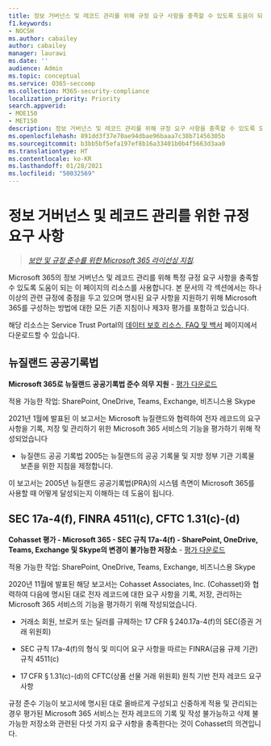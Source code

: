 ```yaml
---
title: 정보 거버넌스 및 레코드 관리를 위해 규정 요구 사항을 충족할 수 있도록 도움이 되는 리소스
f1.keywords:
- NOCSH
ms.author: cabailey
author: cabailey
manager: laurawi
ms.date: ''
audience: Admin
ms.topic: conceptual
ms.service: O365-seccomp
ms.collection: M365-security-compliance
localization_priority: Priority
search.appverid:
- MOE150
- MET150
description: 정보 거버넌스 및 레코드 관리를 위해 규정 요구 사항을 충족할 수 있도록 도움이 되는 리소스
ms.openlocfilehash: 891dd3f37e70ae94dbae96baaa7c38b71456305b
ms.sourcegitcommit: b3bb5bf5efa197ef8b16a33401b0b4f5663d3aa0
ms.translationtype: HT
ms.contentlocale: ko-KR
ms.lasthandoff: 01/28/2021
ms.locfileid: "50032569"
---
```

# <a name="regulatory-requirements-for-information-governance-and-records-management"></a>정보 거버넌스 및 레코드 관리를 위한 규정 요구 사항

>*[보안 및 규정 준수를 위한 Microsoft 365 라이선싱 지침](https://aka.ms/ComplianceSD).*

Microsoft 365의 정보 거버넌스 및 레코드 관리를 위해 특정 규정 요구 사항을 충족할 수 있도록 도움이 되는 이 페이지의 리소스를 사용합니다. 본 문서의 각 섹션에서는 하나 이상의 관련 규정에 중점을 두고 있으며 명시된 요구 사항을 지원하기 위해 Microsoft 365를 구성하는 방법에 대한 모든 기존 지침이나 제3자 평가를 포함하고 있습니다.

해당 리소스는 Service Trust Portal의 [데이터 보호 리소스, FAQ 및 백서](https://servicetrust.microsoft.com/ViewPage/TrustDocuments) 페이지에서 다운로드할 수 있습니다.

## <a name="new-zealand-public-records-act"></a>뉴질랜드 공공기록법

**Microsoft 365로 뉴질랜드 공공기록법 준수 의무 지원** - [평가 다운로드](https://aka.ms/NZPRA)

적용 가능한 작업: SharePoint, OneDrive, Teams, Exchange, 비즈니스용 Skype

2021년 1월에 발표된 이 보고서는 Microsoft 뉴질랜드와 협력하여 전자 레코드의 요구 사항을 기록, 저장 및 관리하기 위한 Microsoft 365 서비스의 기능을 평가하기 위해 작성되었습니다 

- 뉴질랜드 공공 기록법 2005는 뉴질랜드의 공공 기록물 및 지방 정부 기관 기록물 보존을 위한 지침을 제정합니다.

이 보고서는 2005년 뉴질랜드 공공기록법(PRA)의 시스템 측면이 Microsoft 365를 사용할 때 어떻게 달성되는지 이해하는 데 도움이 됩니다.

## <a name="sec-17a-4f-finra-4511c-and-cftc-131c-d"></a>SEC 17a-4(f), FINRA 4511(c), CFTC 1.31(c)-(d)

**Cohasset 평가 - Microsoft 365 - SEC 규칙 17a-4(f) - SharePoint, OneDrive, Teams, Exchange 및 Skype의 변경이 불가능한 저장소** - [평가 다운로드](https://servicetrust.microsoft.com/ViewPage/TrustDocuments?command=Download&downloadType=Document&downloadId=9fa8349d-a0c9-47d9-93ad-472aa0fa44ec&docTab=6d000410-c9e9-11e7-9a91-892aae8839ad_FAQ_and_White_Papers)

적용 가능한 작업: SharePoint, OneDrive, Teams, Exchange, 비즈니스용 Skype

2020년 11월에 발표된 해당 보고서는 Cohasset Associates, Inc. (Cohasset)와 협력하여 다음에 명시된 대로 전자 레코드에 대한 요구 사항을 기록, 저장, 관리하는 Microsoft 365 서비스의 기능을 평가하기 위해 작성되었습니다.  

- 거래소 회원, 브로커 또는 딜러를 규제하는 17 CFR § 240.17a-4(f)의 SEC(증권 거래 위원회)  

- SEC 규칙 17a-4(f)의 형식 및 미디어 요구 사항을 따르는 FINRA(금융 규제 기관) 규칙 4511(c)  

- 17 CFR § 1.31(c)-(d)의 CFTC(상품 선물 거래 위원회) 원칙 기반 전자 레코드 요구 사항

규정 준수 기능이 보고서에 명시된 대로 올바르게 구성되고 신중하게 적용 및 관리되는 경우 평가된 Microsoft 365 서비스는 전자 레코드의 기록 및 작성 불가능하고 삭제 불가능한 저장소와 관련된 다섯 가지 요구 사항을 충족한다는 것이 Cohasset의 의견입니다.